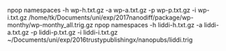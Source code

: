 
npop namespaces -h wp-h.txt.gz -a wp-a.txt.gz -p wp-p.txt.gz -i wp-i.txt.gz /home/tk/Documents/uni/exp/2017nanodiff/package/wp-monthy/wp-monthy_all.trig.gz
npop namespaces -h liddi-h.txt.gz -a liddi-a.txt.gz -p liddi-p.txt.gz -i liddi-i.txt.gz ~/Documents/uni/exp/2016trustypublishingx/nanopubs/liddi.trig
